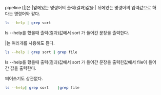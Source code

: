 pipeline [|]은 |앞에있는 명령어의 출력(결과)값을 | 뒤에있는 명령어의 입력값으로 하다는 명령어와 같다.

```Bash
ls --help | grep sort
```

ls --help를 했을때 출력(결과)값에서 sort 가 들어간 문장을 출력한다.

|는 여러개를 사용해도 된다.

```Bash
ls --help | grep sort | grep file
```

ls --help를 했을때 출력(결과)값에서 sort 가 들어간 문장을 출력한값에서 file이 들어간 값을 출력한다.

띄어쓰기도 상관없다.

```Bash
ls --help| grep sort    |grep file
```